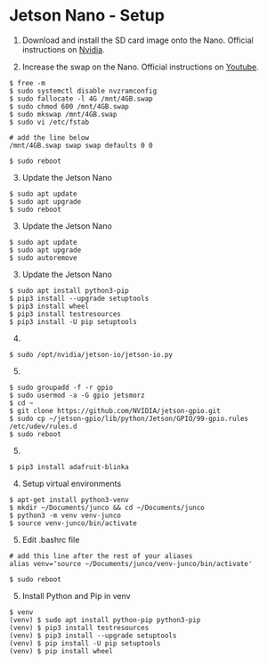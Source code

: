 # Jetson Nano - Setup
1. Download and install the SD card image onto the Nano. Official instructions on [Nvidia](https://developer.nvidia.com/embedded/learn/get-started-jetson-nano-devkit#write).

2. Increase the swap on the Nano. Official instructions on [Youtube](https://youtu.be/uvU8AXY1170).
```
$ free -m
$ sudo systemctl disable nvzramconfig
$ sudo fallocate -l 4G /mnt/4GB.swap
$ sudo chmod 600 /mnt/4GB.swap
$ sudo mkswap /mnt/4GB.swap
$ sudo vi /etc/fstab
```
```
# add the line below
/mnt/4GB.swap swap swap defaults 0 0
```
```
$ sudo reboot
```

3. Update the Jetson Nano
```
$ sudo apt update
$ sudo apt upgrade
$ sudo reboot
```

3. Update the Jetson Nano
```
$ sudo apt update
$ sudo apt upgrade
$ sudo autoremove
```

3. Update the Jetson Nano
```
$ sudo apt install python3-pip
$ pip3 install --upgrade setuptools
$ pip3 install wheel
$ pip3 install testresources
$ pip3 install -U pip setuptools
```

4.
```
$ sudo /opt/nvidia/jetson-io/jetson-io.py
```


5.
```
$ sudo groupadd -f -r gpio
$ sudo usermod -a -G gpio jetsmorz
$ cd ~
$ git clone https://github.com/NVIDIA/jetson-gpio.git 
$ sudo cp ~/jetson-gpio/lib/python/Jetson/GPIO/99-gpio.rules /etc/udev/rules.d
$ sudo reboot
```

5.
```
$ pip3 install adafruit-blinka
```

4. Setup virtual environments
```
$ apt-get install python3-venv
$ mkdir ~/Documents/junco && cd ~/Documents/junco
$ python3 -m venv venv-junco
$ source venv-junco/bin/activate
```

5. Edit .bashrc file
```
# add this line after the rest of your aliases
alias venv='source ~/Documents/junco/venv-junco/bin/activate'
```
```
$ sudo reboot
```

5. Install Python and Pip in venv
```
$ venv
(venv) $ sudo apt install python-pip python3-pip
(venv) $ pip3 install testresources
(venv) $ pip3 install --upgrade setuptools
(venv) $ pip install -U pip setuptools 
(venv) $ pip install wheel
```
